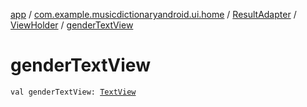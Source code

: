 [app](../../../index.md) / [com.example.musicdictionaryandroid.ui.home](../../index.md) / [ResultAdapter](../index.md) / [ViewHolder](index.md) / [genderTextView](./gender-text-view.md)

# genderTextView

`val genderTextView: `[`TextView`](https://developer.android.com/reference/android/widget/TextView.html)